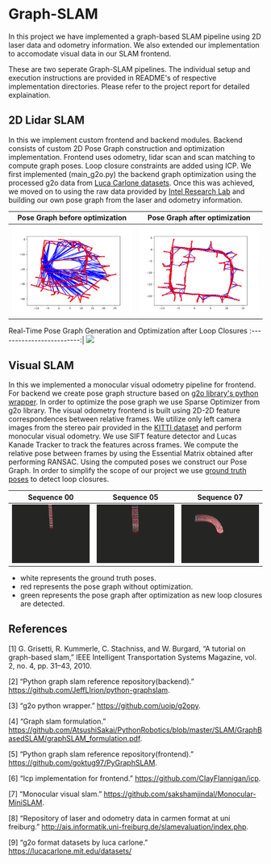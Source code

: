 # Graph-SLAM

In this project we have implemented a graph-based SLAM pipeline using 2D laser data and odometry information. We also extended our implementation to accomodate visual data in our SLAM frontend.

These are two seperate Graph-SLAM pipelines. The individual setup and execution instructions are provided in README's of respective implementation directories. Please refer to the project report for detailed explaination.

## 2D Lidar SLAM
In this we implement custom frontend and backend modules. Backend consists of custom 2D Pose Graph construction and optimization implementation. Frontend uses odometry, lidar scan and scan matching to compute graph poses. Loop closure constraints are added using ICP. We first implemented (main_g2o.py) the backend graph optimization using the processed g2o data from [Luca Carlone datasets](https://lucacarlone.mit.edu/datasets/). Once this was achieved, we moved on to using the raw data provided by [Intel Research Lab](http://ais.informatik.uni-freiburg.de/slamevaluation/datasets.php) and building our own pose graph from the laser and odometry information.

Pose Graph before optimization |  Pose Graph after optimization
:-------------------------:|:-------------------------:
![](2d_lidar_slam/results/graph_optimization/Before_INTEL.png)  |  ![](2d_lidar_slam/results/graph_optimization/After_INTEL.png)

Real-Time Pose Graph Generation and Optimization after Loop Closures
:-------------------------:|
![](2d_lidar_slam/results/slam_intel_3700.gif)

## Visual SLAM

In this we implemented a monocular visual odometry pipeline for frontend. For backend we create pose graph structure based on [g2o library's python wrapper](https://github.com/uoip/g2opy). In order to optimize the pose graph we use Sparse Optimizer from g2o library. The visual odometry frontend is built using 2D-2D feature correspondences between relative frames. We utilize only left camera images from the stereo pair provided in the [KITTI dataset](http://www.cvlibs.net/datasets/kitti/eval_odometry.php) and perform monocular visual odometry. We use SIFT feature detector and Lucas Kanade Tracker to track the features across frames. We compute the relative pose between frames by using the Essential Matrix obtained after performing RANSAC. Using the computed poses we construct our Pose Graph. In order to simplify the scope of our project we use [ground truth poses](http://www.cvlibs.net/datasets/kitti/eval_odometry.php) to detect loop closures.

Sequence 00 | Sequence 05 | Sequence 07
:----------:|:-----------:|:-----------:
![](visual_slam/data/sequence00.gif) | ![](visual_slam/data/sequence05.gif)| ![](visual_slam/data/sequence07.gif)
- white represents the ground truth poses.
- red represents the pose graph without optimization.
- green represents the pose graph after optimization as new loop closures are detected.

## References

[1] G. Grisetti, R. Kummerle, C. Stachniss, and W. Burgard, “A tutorial on graph-based slam,” IEEE Intelligent Transportation Systems Magazine, vol. 2, no. 4, pp. 31–43, 2010.

[2] “Python graph slam reference repository(backend).” https://github.com/JeffLIrion/python-graphslam.

[3] “g2o python wrapper.” https://github.com/uoip/g2opy.

[4] “Graph slam formulation.” https://github.com/AtsushiSakai/PythonRobotics/blob/master/SLAM/GraphBasedSLAM/graphSLAM_formulation.pdf.

[5] “Python graph slam reference repository(frontend).” https://github.com/goktug97/PyGraphSLAM.

[6] “Icp implementation for frontend.” https://github.com/ClayFlannigan/icp.

[7] “Monocular visual slam.” https://github.com/sakshamjindal/Monocular-MiniSLAM.

[8] “Repository of laser and odometry data in carmen format at uni freiburg.” http://ais.informatik.uni-freiburg.de/slamevaluation/index.php.

[9] “g2o format datasets by luca carlone.” https://lucacarlone.mit.edu/datasets/
